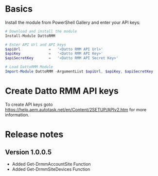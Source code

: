 # Basics

Install the module from PowerShell Gallery and enter your API keys:

```powershell
# Download and install the module
Install-Module DattoRMM

# Enter API Url and API keys
$apiUrl         	=	'<Datto RMM API Url>'
$apiKey         	=	'<Datto RMM API Key>'
$apiSecretKey   	=	'<Datto RMM API Secret Key>'

# Load DattoRMM Module
Import-Module DattoRMM -ArgumentList $apiUrl, $apiKey, $apiSecretKey 

```

# Create Datto RMM API keys

To create API keys goto https://help.aem.autotask.net/en/Content/2SETUP/APIv2.htm for more information.

# Release notes

## Version 1.0.0.5

- Added Get-DrmmAccountSite Function
- Added Get-DrmmSiteDevices Function
